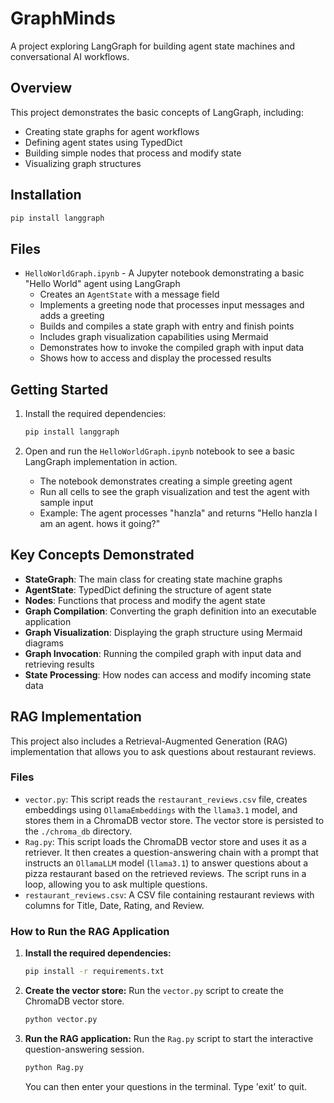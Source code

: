 # GraphMinds

A project exploring LangGraph for building agent state machines and conversational AI workflows.

## Overview

This project demonstrates the basic concepts of LangGraph, including:
- Creating state graphs for agent workflows
- Defining agent states using TypedDict
- Building simple nodes that process and modify state
- Visualizing graph structures

## Installation

```bash
pip install langgraph
```

## Files

- `HelloWorldGraph.ipynb` - A Jupyter notebook demonstrating a basic "Hello World" agent using LangGraph
  - Creates an `AgentState` with a message field
  - Implements a greeting node that processes input messages and adds a greeting
  - Builds and compiles a state graph with entry and finish points
  - Includes graph visualization capabilities using Mermaid
  - Demonstrates how to invoke the compiled graph with input data
  - Shows how to access and display the processed results

## Getting Started

1. Install the required dependencies:
   ```bash
   pip install langgraph
   ```

2. Open and run the `HelloWorldGraph.ipynb` notebook to see a basic LangGraph implementation in action.
   - The notebook demonstrates creating a simple greeting agent
   - Run all cells to see the graph visualization and test the agent with sample input
   - Example: The agent processes "hanzla" and returns "Hello hanzla I am an agent. hows it going?"

## Key Concepts Demonstrated

- **StateGraph**: The main class for creating state machine graphs
- **AgentState**: TypedDict defining the structure of agent state
- **Nodes**: Functions that process and modify the agent state
- **Graph Compilation**: Converting the graph definition into an executable application
- **Graph Visualization**: Displaying the graph structure using Mermaid diagrams
- **Graph Invocation**: Running the compiled graph with input data and retrieving results
- **State Processing**: How nodes can access and modify incoming state data

## RAG Implementation

This project also includes a Retrieval-Augmented Generation (RAG) implementation that allows you to ask questions about restaurant reviews.

### Files

- `vector.py`: This script reads the `restaurant_reviews.csv` file, creates embeddings using `OllamaEmbeddings` with the `llama3.1` model, and stores them in a ChromaDB vector store. The vector store is persisted to the `./chroma_db` directory.
- `Rag.py`: This script loads the ChromaDB vector store and uses it as a retriever. It then creates a question-answering chain with a prompt that instructs an `OllamaLLM` model (`llama3.1`) to answer questions about a pizza restaurant based on the retrieved reviews. The script runs in a loop, allowing you to ask multiple questions.
- `restaurant_reviews.csv`: A CSV file containing restaurant reviews with columns for Title, Date, Rating, and Review.

### How to Run the RAG Application

1.  **Install the required dependencies:**
    ```bash
    pip install -r requirements.txt
    ```

2.  **Create the vector store:**
    Run the `vector.py` script to create the ChromaDB vector store.
    ```bash
    python vector.py
    ```

3.  **Run the RAG application:**
    Run the `Rag.py` script to start the interactive question-answering session.
    ```bash
    python Rag.py
    ```
    You can then enter your questions in the terminal. Type 'exit' to quit.